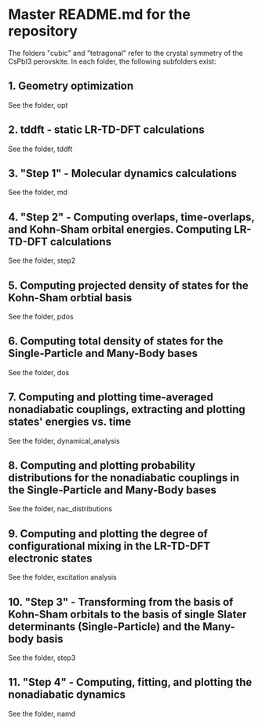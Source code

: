 # Master README.md for the repository
The folders "cubic" and "tetragonal" refer to the crystal symmetry of the CsPbI3 perovskite. In each folder, the following subfolders exist:

## 1. Geometry optimization
See the folder, opt

## 2. tddft - static LR-TD-DFT calculations
See the folder, tddft

## 3. "Step 1" - Molecular dynamics calculations
See the folder, md

## 4. "Step 2" - Computing overlaps, time-overlaps, and Kohn-Sham orbital energies. Computing LR-TD-DFT calculations
See the folder, step2

## 5. Computing projected density of states for the Kohn-Sham orbtial basis
See the folder, pdos 

## 6. Computing total density of states for the Single-Particle and Many-Body bases
See the folder, dos

## 7. Computing and plotting time-averaged nonadiabatic couplings, extracting and plotting states' energies vs. time 
See the folder, dynamical_analysis

## 8. Computing and plotting probability distributions for the nonadiabatic couplings in the Single-Particle and Many-Body bases  
See the folder, nac_distributions

## 9. Computing and plotting the degree of configurational mixing in the LR-TD-DFT electronic states
See the folder, excitation analysis

## 10. "Step 3" - Transforming from the basis of Kohn-Sham orbitals to the basis of single Slater determinants (Single-Particle) and the Many-body basis
See the folder, step3

## 11. "Step 4" - Computing, fitting, and plotting the nonadiabatic dynamics
See the folder, namd

